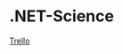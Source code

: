 # .NET-Science

[Trello](https://trello.com/invite/b/CLheOM5v/abe5fe3abfc0f96e04397a07c160639c/net-science)

